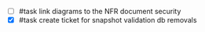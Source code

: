 - [ ] #task link diagrams to the NFR document security
- [x] #task create ticket for snapshot validation db removals
